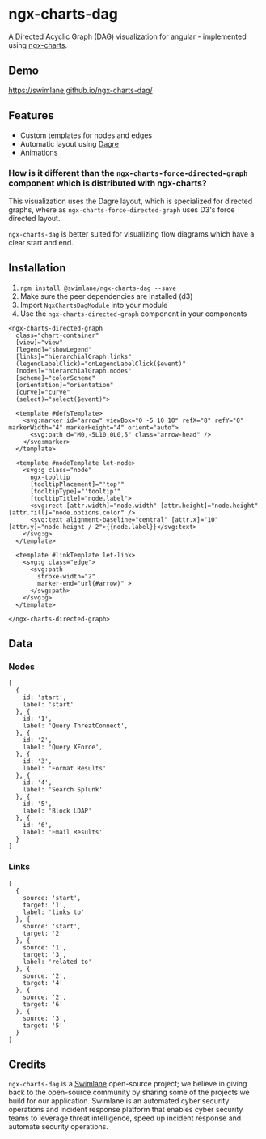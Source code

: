 # ngx-charts-dag

A Directed Acyclic Graph (DAG) visualization for angular - implemented using [ngx-charts](https://github.com/swimlane/ngx-charts).

## Demo
https://swimlane.github.io/ngx-charts-dag/

## Features
* Custom templates for nodes and edges
* Automatic layout using [Dagre](https://github.com/cpettitt/dagre)
* Animations

### How is it different than the `ngx-charts-force-directed-graph` component which is distributed with ngx-charts?
This visualization uses the Dagre layout, which is specialized for directed graphs, where as `ngx-charts-force-directed-graph` uses D3's force directed layout.

`ngx-charts-dag` is better suited for visualizing flow diagrams which have a clear start and end.

## Installation
1. `npm install @swimlane/ngx-charts-dag --save`
2. Make sure the peer dependencies are installed (d3)
3. Import `NgxChartsDagModule` into your module
4. Use the `ngx-charts-directed-graph` component in your components
```
<ngx-charts-directed-graph
  class="chart-container"
  [view]="view"
  [legend]="showLegend"
  [links]="hierarchialGraph.links"
  (legendLabelClick)="onLegendLabelClick($event)"
  [nodes]="hierarchialGraph.nodes"
  [scheme]="colorScheme"
  [orientation]="orientation"
  [curve]="curve"
  (select)="select($event)">

  <template #defsTemplate>
    <svg:marker id="arrow" viewBox="0 -5 10 10" refX="8" refY="0" markerWidth="4" markerHeight="4" orient="auto">
      <svg:path d="M0,-5L10,0L0,5" class="arrow-head" />
    </svg:marker>
  </template>

  <template #nodeTemplate let-node>
    <svg:g class="node"
      ngx-tooltip
      [tooltipPlacement]="'top'"
      [tooltipType]="'tooltip'"
      [tooltipTitle]="node.label">
      <svg:rect [attr.width]="node.width" [attr.height]="node.height" [attr.fill]="node.options.color" />
      <svg:text alignment-baseline="central" [attr.x]="10" [attr.y]="node.height / 2">{{node.label}}</svg:text>
    </svg:g>
  </template>

  <template #linkTemplate let-link>
    <svg:g class="edge">
      <svg:path
        stroke-width="2"
        marker-end="url(#arrow)" >
      </svg:path>
    </svg:g>
  </template>

</ngx-charts-directed-graph>
```

## Data

### Nodes
```
[
  {
    id: 'start',
    label: 'start'
  }, {
    id: '1',
    label: 'Query ThreatConnect',
  }, {
    id: '2',
    label: 'Query XForce',
  }, {
    id: '3',
    label: 'Format Results'
  }, {
    id: '4',
    label: 'Search Splunk'
  }, {
    id: '5',
    label: 'Block LDAP'
  }, {
    id: '6',
    label: 'Email Results'
  }
]
```

### Links
```
[
  {
    source: 'start',
    target: '1',
    label: 'links to'
  }, {
    source: 'start',
    target: '2'
  }, {
    source: '1',
    target: '3',
    label: 'related to'
  }, {
    source: '2',
    target: '4'
  }, {
    source: '2',
    target: '6'
  }, {
    source: '3',
    target: '5'
  }
]
```


## Credits
`ngx-charts-dag` is a [Swimlane](http://swimlane.com) open-source project; we believe in giving back to the open-source community by sharing some of the projects we build for our application. Swimlane is an automated cyber security operations and incident response platform that enables cyber security teams to leverage threat intelligence, speed up incident response and automate security operations.
